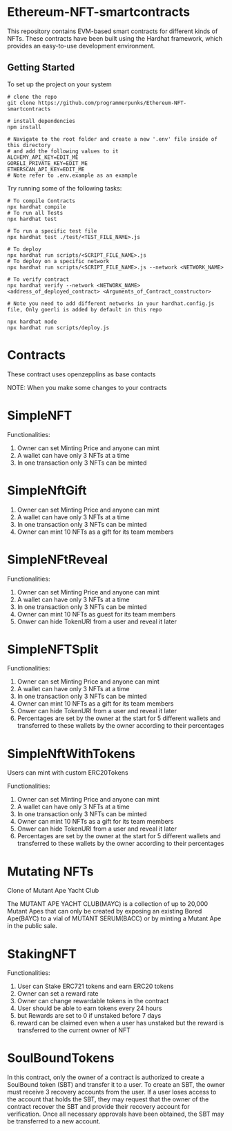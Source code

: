 # Ethereum-NFT-smartcontracts

This repository contains EVM-based smart contracts for different kinds of NFTs. These contracts have been built using the Hardhat framework, which provides an easy-to-use development environment.

## Getting Started

To set up the project on your system

```shell
# clone the repo
git clone https://github.com/programmerpunks/Ethereum-NFT-smartcontracts

# install dependencies
npm install

# Navigate to the root folder and create a new '.env' file inside of this directory
# and add the following values to it
ALCHEMY_API_KEY=EDIT_ME
GORELI_PRIVATE_KEY=EDIT_ME
ETHERSCAN_API_KEY=EDIT_ME
# Note refer to .env.example as an example

```

Try running some of the following tasks:

```shell
# To compile Contracts
npx hardhat compile
# To run all Tests
npx hardhat test

# To run a specific test file
npx hardhat test ./test/<TEST_FILE_NAME>.js

# To deploy
npx hardhat run scripts/<SCRIPT_FILE_NAME>.js
# To deploy on a specific network
npx hardhat run scripts/<SCRIPT_FILE_NAME>.js --network <NETWORK_NAME>

# To verify contract
npx hardhat verify --network <NETWORK_NAME> <address_of_deployed_contract> <Arguments_of_Contract_constructor>

# Note you need to add different networks in your hardhat.config.js file, Only goerli is added by default in this repo

npx hardhat node
npx hardhat run scripts/deploy.js
```

# <b> Contracts </b>

These contract uses openzepplins as base contacts

NOTE: When you make some changes to your contracts

# SimpleNFT

Functionalities:

1. Owner can set Minting Price and anyone can mint
2. A wallet can have only 3 NFTs at a time
3. In one transaction only 3 NFTs can be minted

# SimpleNftGift

1. Owner can set Minting Price and anyone can mint
2. A wallet can have only 3 NFTs at a time
3. In one transaction only 3 NFTs can be minted
4. Owner can mint 10 NFTs as a gift for its team members

# SimpleNFtReveal

Functionalities:

1. Owner can set Minting Price and anyone can mint
2. A wallet can have only 3 NFTs at a time
3. In one transaction only 3 NFTs can be minted
4. Owner can mint 10 NFTs as guest for its team members
5. Onwer can hide TokenURI from a user and reveal it later

# SimpleNFTSplit

Functionalities:

1. Owner can set Minting Price and anyone can mint
2. A wallet can have only 3 NFTs at a time
3. In one transaction only 3 NFTs can be minted
4. Owner can mint 10 NFTs as a gift for its team members
5. Onwer can hide TokenURI from a user and reveal it later
6. Percentages are set by the owner at the start for 5 different wallets and transferred to these wallets by the owner according to their percentages

# SimpleNftWithTokens

Users can mint with custom ERC20Tokens

Functionalities:

1. Owner can set Minting Price and anyone can mint
2. A wallet can have only 3 NFTs at a time
3. In one transaction only 3 NFTs can be minted
4. Owner can mint 10 NFTs as a gift for its team members
5. Onwer can hide TokenURI from a user and reveal it later
6. Percentages are set by the owner at the start for 5 different wallets and transferred to these wallets by the owner according to their percentages

# Mutating NFTs

Clone of Mutant Ape Yacht Club

The MUTANT APE YACHT CLUB(MAYC) is a collection of up to 20,000 Mutant Apes that can only be created by exposing an existing Bored Ape(BAYC) to a vial of MUTANT SERUM(BACC) or by minting a Mutant Ape in the public sale.

# StakingNFT

Functionalities:

1. User can Stake ERC721 tokens and earn ERC20 tokens
2. Owner can set a reward rate
3. Owner can change rewardable tokens in the contract
4. User should be able to earn tokens every 24 hours
5. but Rewards are set to 0 if unstaked before 7 days
6. reward can be claimed even when a user has unstaked but the reward is transferred to the current owner of NFT

# SoulBoundTokens

In this contract, only the owner of a contract is authorized to create a SoulBound token (SBT) and transfer it to a user. To create an SBT, the owner must receive 3 recovery accounts from the user. If a user loses access to the account that holds the SBT, they may request that the owner of the contract recover the SBT and provide their recovery account for verification. Once all necessary approvals have been obtained, the SBT may be transferred to a new account.
